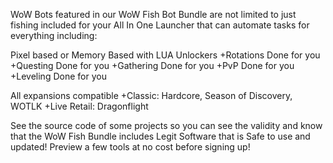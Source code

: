 WoW Bots featured in our WoW Fish Bot Bundle are not limited to just fishing
included for your All In One Launcher that can automate tasks for everything including:

Pixel based or Memory Based with LUA Unlockers
+Rotations Done for you
+Questing Done for you
+Gathering Done for you
+PvP Done for you
+Leveling Done for you

All expansions compatible
+Classic: Hardcore, Season of Discovery, WOTLK
+Live Retail: Dragonflight 

See the source code of some projects so you can see the validity and know that the WoW Fish Bundle includes Legit Software that is Safe to use and updated!
Preview a few tools at no cost before signing up!
